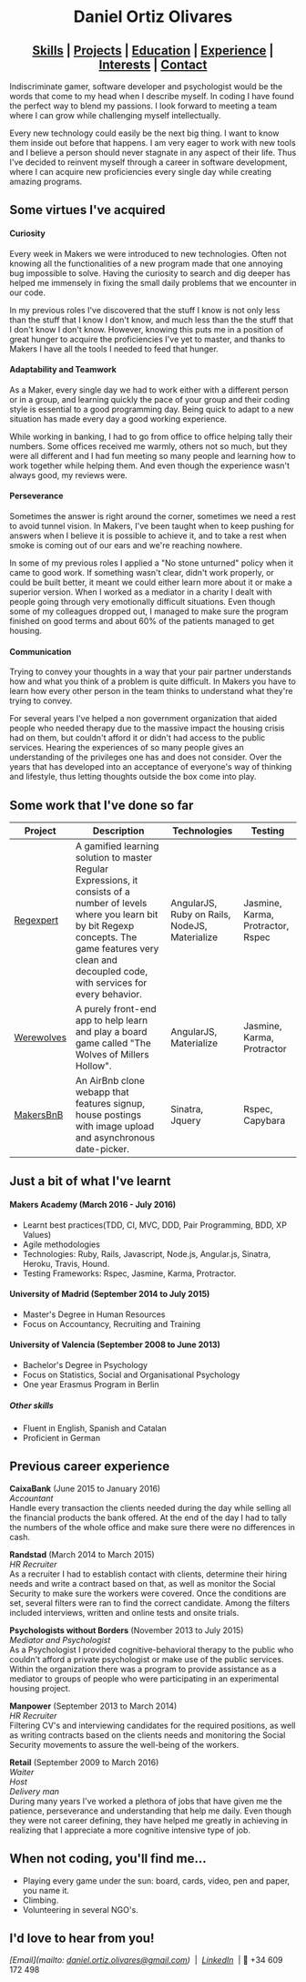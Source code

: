 # <center>Daniel Ortiz Olivares</center>
## <center>[Skills](#skills) | [Projects](#projects)  | [Education](#education) | [Experience](#experience) |  [Interests](#interests) | [Contact](#contact) </center>

Indiscriminate gamer, software developer and psychologist would be  the words that come to my head when I describe myself. In coding I have found the perfect way to blend my passions. I look forward to meeting a team where I can grow while challenging myself intellectually.

Every new technology could easily be the next big thing. I want to know them inside out before that happens. I am very eager to work with new tools and I believe a person should never stagnate in any aspect of their life. Thus I've decided to reinvent myself through a career in software development, where I can acquire new proficiencies every single day while creating amazing programs.

## <a name="skills">Some virtues I've acquired</a>

#### Curiosity

 Every week in Makers we were introduced to new technologies. Often not knowing all the functionalities of a new program made that one annoying bug impossible to solve. Having the curiosity to search and dig deeper has helped me immensely in fixing the small daily problems that we encounter in our code.  

 In my previous roles I've discovered that the stuff I know is not only less than the stuff that I know I don't know, and much less than the the stuff that I don't know I don't know. However, knowing this puts me in a position of great hunger to acquire the proficiencies I've yet to master, and thanks to Makers I have all the tools I needed to feed that hunger.

#### Adaptability and Teamwork

 As a Maker, every single day we had to work either with a different person or in a group, and learning quickly the pace of your group and their coding style is essential to a good programming day. Being quick to adapt to a new situation has made every day a good working experience.

 While working in banking, I had to go from office to office helping tally their numbers. Some offices received me warmly, others not so much, but they were all different and I had fun meeting so many people and learning how to work together while helping them. And even though the experience wasn't always good, my reviews were.

#### Perseverance

Sometimes the answer is right around the corner, sometimes we need a rest to avoid tunnel vision. In Makers, I've been taught when to keep pushing for answers when I believe it is possible to achieve it, and to take a rest when smoke is coming out of our ears and we're reaching nowhere.

In some of my previous roles I applied a "No stone unturned" policy when it came to good work. If something wasn't clear, didn't work properly, or could be built better, it meant we could either learn more about it or make a superior version. When I worked as a mediator in a charity I dealt with people going through very emotionally difficult situations. Even though some of my colleagues dropped out, I managed to make sure the program finished on good terms and about 60% of the patients managed to get housing.

#### Communication

 Trying to convey your thoughts in a way that your pair partner understands how and what you think of a problem is quite difficult. In Makers you have to learn how every other person in the team thinks to understand what they're trying to convey.

 For several years I've helped a non government organization that aided people who needed therapy due to the massive impact the housing crisis had on them, but couldn't afford it or didn't had access to the public services. Hearing the experiences of so many people gives an understanding of the privileges one has and does not consider. Over the years that has developed into an acceptance of everyone's way of thinking and lifestyle, thus letting thoughts outside the box come into play.

## <a name="projects">Some work that I've done so far</a>

Project | Description | Technologies | Testing
--- | --- | --- | ---
[Regexpert](https://github.com/Vollcode/Regexperts) | A gamified learning solution to master Regular Expressions, it consists of a number of levels where you learn bit by bit Regexp concepts. The game features very clean and decoupled code, with services for every behavior. | AngularJS, Ruby on Rails, NodeJS, Materialize | Jasmine, Karma, Protractor, Rspec
[Werewolves](https://github.com/Vollcode/Werewolves-practice) | A purely front-end app to help learn and play a board game called "The Wolves of Millers Hollow". | AngularJS, Materialize| Jasmine, Karma, Protractor
[MakersBnB](https://github.com/Vollcode/makers-bnb/tree/testingdatepicker) | An AirBnb clone webapp that features signup, house postings with image upload and asynchronous date-picker.  | Sinatra, Jquery  | Rspec, Capybara

## <a name="education">Just a bit of what I've learnt</a>

#### Makers Academy (March 2016 - July 2016)

- Learnt best practices(TDD, CI, MVC, DDD, Pair Programming, BDD, XP Values)
- Agile methodologies
- Technologies: Ruby, Rails, Javascript, Node.js, Angular.js, Sinatra, Heroku, Travis, Hound.
- Testing Frameworks: Rspec, Jasmine, Karma, Protractor.

#### University of Madrid (September 2014 to July 2015)

- Master's Degree in Human Resources
- Focus on Accountancy, Recruiting and Training

#### University of Valencia (September 2008 to June 2013)

- Bachelor's Degree in Psychology
- Focus on Statistics, Social and Organisational Psychology
- One year Erasmus Program in Berlin

##### Other skills

- Fluent in English, Spanish and Catalan
- Proficient in German

## <a name="experience">Previous career experience</a>

**CaixaBank** (June 2015 to January 2016)    
*Accountant*  
Handle every transaction the clients needed during the day while selling all the financial products the bank offered. At the end of the day I had to tally the numbers of the whole office and make sure there were no differences in cash.

**Randstad** (March 2014 to March 2015)   
*HR Recruiter*  
As a recruiter I had to establish contact with clients, determine their hiring needs and write a contract based on that, as well as monitor the Social Security to make sure the workers were covered. Once the conditions are set, several filters were ran to find the correct candidate. Among the filters included interviews, written and online tests and onsite trials.

**Psychologists without Borders** (November 2013 to July 2015)  
*Mediator and Psychologist*  
As a Psychologist I provided cognitive-behavioral therapy to the public who couldn't afford a private psychologist or make use of the public services. Within the organization there was a program to provide assistance as a mediator to groups of people who were participating in an experimental housing project.

**Manpower** (September 2013 to March 2014)   
*HR Recruiter*  
Filtering CV's and interviewing candidates for the required positions, as well as writing contracts based on the clients needs and monitoring the Social Security movements to assure the well-being of the workers.

**Retail** (September 2009 to March 2016)  
*Waiter*  
*Host*  
*Delivery man*  
During many years I've worked a plethora of jobs that have given me the patience, perseverance and understanding that help me daily. Even though they were not career defining, they have helped me greatly in achieving in realizing that I appreciate a more cognitive intensive type of job.

## <a name="interests">When not coding, you'll find me...</a>
  - Playing every game under the sun: board, cards, video, pen and paper, you name it.
  - Climbing.
  - Volunteering in several NGO's.

## <a name="contact">I'd love to hear from you!</a>

_[Email](mailto: daniel.ortiz.olivares@gmail.com)_ &nbsp;|&nbsp;
_[LinkedIn](https://uk.linkedin.com/in/www.linkedin.com/in/danielortizolivares)_ &nbsp;|&nbsp;:iphone: +34 609 172 498
